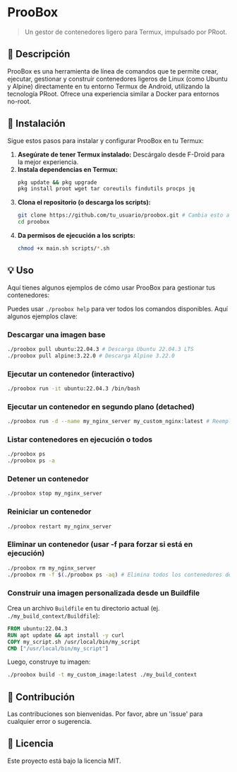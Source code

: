 # ProoBox

> Un gestor de contenedores ligero para Termux, impulsado por PRoot.

## 📝 Descripción

ProoBox es una herramienta de línea de comandos que te permite crear, ejecutar, gestionar y construir contenedores ligeros de Linux (como Ubuntu y Alpine) directamente en tu entorno Termux de Android, utilizando la tecnología PRoot. Ofrece una experiencia similar a Docker para entornos no-root.

## 🚀 Instalación

Sigue estos pasos para instalar y configurar ProoBox en tu Termux:

1.  **Asegúrate de tener Termux instalado:** Descárgalo desde F-Droid para la mejor experiencia.
2.  **Instala dependencias en Termux:**
    ```bash
    pkg update && pkg upgrade
    pkg install proot wget tar coreutils findutils procps jq
    ```
3.  **Clona el repositorio (o descarga los scripts):**
    ```bash
    git clone https://github.com/tu_usuario/proobox.git # Cambia esto a tu repositorio real
    cd proobox
    ```
4.  **Da permisos de ejecución a los scripts:**
    ```bash
    chmod +x main.sh scripts/*.sh
    ```

## 💡 Uso

Aquí tienes algunos ejemplos de cómo usar ProoBox para gestionar tus contenedores:

Puedes usar `./proobox help` para ver todos los comandos disponibles. Aquí algunos ejemplos clave:

### Descargar una imagen base
```bash
./proobox pull ubuntu:22.04.3 # Descarga Ubuntu 22.04.3 LTS
./proobox pull alpine:3.22.0 # Descarga Alpine 3.22.0
```

### Ejecutar un contenedor (interactivo)
```bash
./proobox run -it ubuntu:22.04.3 /bin/bash
```

### Ejecutar un contenedor en segundo plano (detached)
```bash
./proobox run -d --name my_nginx_server my_custom_nginx:latest # Reemplaza con tu imagen Nginx
```

### Listar contenedores en ejecución o todos
```bash
./proobox ps
./proobox ps -a
```

### Detener un contenedor
```bash
./proobox stop my_nginx_server
```

### Reiniciar un contenedor
```bash
./proobox restart my_nginx_server
```

### Eliminar un contenedor (usar -f para forzar si está en ejecución)
```bash
./proobox rm my_nginx_server
./proobox rm -f $(./proobox ps -aq) # Elimina todos los contenedores detenidos
```

### Construir una imagen personalizada desde un Buildfile
Crea un archivo `Buildfile` en tu directorio actual (ej. `./my_build_context/Buildfile`):
```dockerfile
FROM ubuntu:22.04.3
RUN apt update && apt install -y curl
COPY my_script.sh /usr/local/bin/my_script
CMD ["/usr/local/bin/my_script"]
```
Luego, construye tu imagen:
```bash
./proobox build -t my_custom_image:latest ./my_build_context
```


## 🤝 Contribución

Las contribuciones son bienvenidas. Por favor, abre un 'issue' para cualquier error o sugerencia.

## 📄 Licencia

Este proyecto está bajo la licencia MIT.

